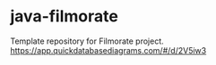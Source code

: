 # java-filmorate
Template repository for Filmorate project.
https://app.quickdatabasediagrams.com/#/d/2V5iw3
